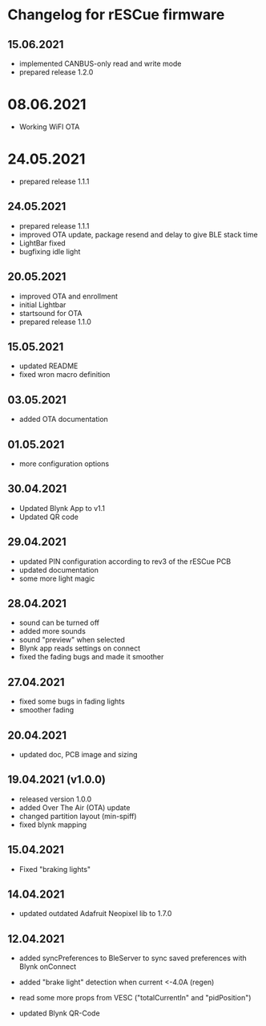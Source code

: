 # Changelog for rESCue firmware

## 15.06.2021

- implemented CANBUS-only read and write mode
- prepared release 1.2.0

# 08.06.2021
 - Working WiFI OTA

# 24.05.2021
- prepared release 1.1.1

## 24.05.2021

- prepared release 1.1.1
- improved OTA update, package resend and delay to give BLE stack time
- LightBar fixed
- bugfixing idle light

## 20.05.2021

- improved OTA and enrollment
- initial Lightbar
- startsound for OTA
- prepared release 1.1.0

## 15.05.2021

- updated README
- fixed wron macro definition

## 03.05.2021

- added OTA documentation

## 01.05.2021

- more configuration options

## 30.04.2021

- Updated Blynk App to v1.1
- Updated QR code

## 29.04.2021

- updated PIN configuration according to rev3 of the rESCue PCB
- updated documentation
- some more light magic

## 28.04.2021

- sound can be turned off
- added more sounds
- sound "preview" when selected
- Blynk app reads settings on connect
- fixed the fading bugs and made it smoother

## 27.04.2021

- fixed some bugs in fading lights
- smoother fading

## 20.04.2021

- updated doc, PCB image and sizing

## 19.04.2021 (v1.0.0)

- released version 1.0.0
- added Over The Air (OTA) update
- changed partition layout (min-spiff)
- fixed blynk mapping

## 15.04.2021

- Fixed "braking lights"

## 14.04.2021

- updated outdated Adafruit Neopixel lib to 1.7.0

## 12.04.2021

- added syncPreferences to BleServer to sync saved preferences with Blynk onConnect
- added "brake light" detection when current <-4.0A (regen)
- read some more props from VESC ("totalCurrentIn" and "pidPosition")

- updated Blynk QR-Code
